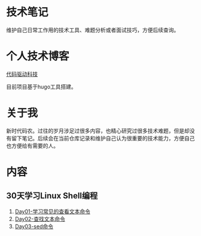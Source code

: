# 技术笔记
维护自己日常工作用的技术工具、难题分析或者面试技巧，方便后续查询。

# 个人技术博客
[代码驱动科技](http://www.nowcode.cn/)

目前项目基于hugo工具搭建。


# 关于我
新时代码农。过往的岁月涉足过很多内容，也精心研究过很多技术难题，但是却没有留下笔记。后续会在当前仓库记录和维护自己认为很重要的技术能力，方便自己也方便给有需要的人。


# 内容
## 30天学习Linux Shell编程
1. [Day01-学习常见的查看文本命令](content/posts/linux-01.md)
2. [Day02-查找文本命令](content/posts/linux-02.md)
3. [Day03-sed命令](content/posts/linux-03.md)
